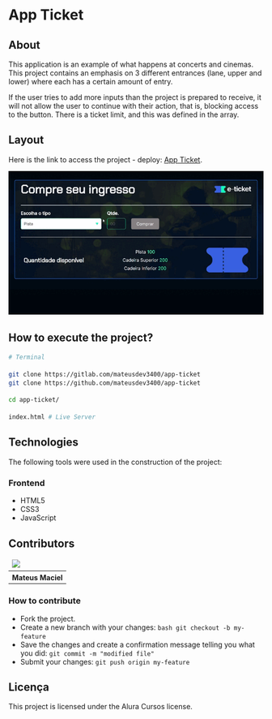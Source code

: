 # App Ticket

## About

This application is an example of what happens at concerts and cinemas. This project contains an emphasis on 3 different entrances (lane, upper and lower) where each has a certain amount of entry.

If the user tries to add more inputs than the project is prepared to receive, it will not allow the user to continue with their action, that is, blocking access to the button. There is a ticket limit, and this was defined in the array.

## Layout

Here is the link to access the project - deploy:
[App Ticket](https://app-ticket.vercel.app/).

![app ticket](images/app-ticket.gif)

## How to execute the project?

```bash
# Terminal

git clone https://gitlab.com/mateusdev3400/app-ticket
git clone https://github.com/mateusdev3400/app-ticket

cd app-ticket/

index.html # Live Server

```

## Technologies

The following tools were used in the construction of the project:

### Frontend

- HTML5
- CSS3
- JavaScript

## Contributors

<table>
    <thead>
        <tr>
            <td>
                <img src="https://avatars.githubusercontent.com/u/150593372?v=4" width="150px"/>
            </td>
        </tr>
    </thead>
    <tbody>
        <tr>
            <th>Mateus Maciel</th>
        </tr>
    </tbody>
</table>

### How to contribute

- Fork the project.
- Create a new branch with your changes: ```bash git checkout -b my-feature```
- Save the changes and create a confirmation message telling you what you did: ```git commit -m "modified file"```
- Submit your changes: ```git push origin my-feature```

## Licença

This project is licensed under the Alura Cursos license.